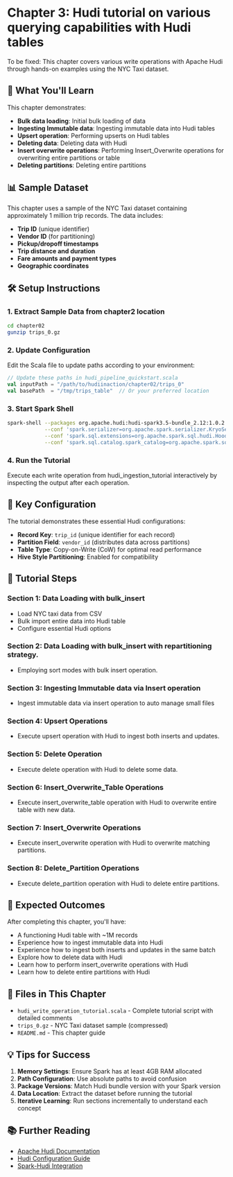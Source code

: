 # Chapter 3: Hudi tutorial on various querying capabilities with Hudi tables

To be fixed: 
This chapter covers various write operations with Apache Hudi through hands-on examples using the NYC Taxi dataset.

## 🚀 What You'll Learn

This chapter demonstrates:

- **Bulk data loading**: Initial bulk loading of data
- **Ingesting Immutable data**: Ingesting immutable data into Hudi tables
- **Upsert operation**: Performing upserts on Hudi tables
- **Deleting data**: Deleting data with Hudi
- **Insert overwrite operations**: Performing Insert_Overwrite operations for overwriting entire partitions or table
- **Deleting partitions**: Deleting entire partitions

## 📊 Sample Dataset

This chapter uses a sample of the NYC Taxi dataset containing approximately 1 million trip records. The data includes:

- **Trip ID** (unique identifier)
- **Vendor ID** (for partitioning)
- **Pickup/dropoff timestamps**
- **Trip distance and duration**
- **Fare amounts and payment types**
- **Geographic coordinates**

## 🛠️ Setup Instructions

### 1. Extract Sample Data from chapter2 location
```bash
cd chapter02
gunzip trips_0.gz
```

### 2. Update Configuration
Edit the Scala file to update paths according to your environment:
```scala
// Update these paths in hudi_pipeline_quickstart.scala
val inputPath = "/path/to/hudiinaction/chapter02/trips_0"
val basePath  = "/tmp/trips_table"  // Or your preferred location
```

### 3. Start Spark Shell
```bash
spark-shell --packages org.apache.hudi:hudi-spark3.5-bundle_2.12:1.0.2 \
            --conf 'spark.serializer=org.apache.spark.serializer.KryoSerializer' \
            --conf 'spark.sql.extensions=org.apache.spark.sql.hudi.HoodieSparkSessionExtension' \
            --conf 'spark.sql.catalog.spark_catalog=org.apache.spark.sql.hudi.catalog.HoodieCatalog'
```

### 4. Run the Tutorial

Execute each write operation from hudi_ingestion_tutorial interactively by inspecting the output after each operation.

## 🔧 Key Configuration

The tutorial demonstrates these essential Hudi configurations:

- **Record Key**: `trip_id` (unique identifier for each record)
- **Partition Field**: `vendor_id` (distributes data across partitions)
- **Table Type**: Copy-on-Write (CoW) for optimal read performance
- **Hive Style Partitioning**: Enabled for compatibility

## 📝 Tutorial Steps

### Section 1: Data Loading with bulk_insert
- Load NYC taxi data from CSV
- Bulk import entire data into Hudi table
- Configure essential Hudi options

### Section 2: Data Loading with bulk_insert with repartitioning strategy.
- Employing sort modes with bulk insert operation. 

### Section 3: Ingesting Immutable data via Insert operation
- Ingest immutable data via insert operation to auto manage small files

### Section 4: Upsert Operations
- Execute upsert operation with Hudi to ingest both inserts and updates.

### Section 5: Delete Operation
- Execute delete operation with Hudi to delete some data.

### Section 6: Insert_Overwrite_Table Operations
- Execute insert_overwrite_table operation with Hudi to overwrite entire table with new data.

### Section 7: Insert_Overwrite Operations
- Execute insert_overwrite operation with Hudi to overwrite matching partitions.

### Section 8: Delete_Partition Operations
- Execute delete_partition operation with Hudi to delete entire partitions.

## 🎯 Expected Outcomes

After completing this chapter, you'll have:

- A functioning Hudi table with ~1M records
- Experience how to ingest immutable data into Hudi
- Experience how to ingest both inserts and updates in the same batch 
- Explore how to delete data with Hudi
- Learn how to perform insert_overwrite operations with Hudi 
- Learn how to delete entire partitions with Hudi

## 📁 Files in This Chapter

- `hudi_write_operation_tutorial.scala` - Complete tutorial script with detailed comments
- `trips_0.gz` - NYC Taxi dataset sample (compressed)
- `README.md` - This chapter guide

## 💡 Tips for Success

1. **Memory Settings**: Ensure Spark has at least 4GB RAM allocated
2. **Path Configuration**: Use absolute paths to avoid confusion
3. **Package Versions**: Match Hudi bundle version with your Spark version
4. **Data Location**: Extract the dataset before running the tutorial
5. **Iterative Learning**: Run sections incrementally to understand each concept

## 📚 Further Reading

- [Apache Hudi Documentation](https://hudi.apache.org/)
- [Hudi Configuration Guide](https://hudi.apache.org/docs/configurations/)
- [Spark-Hudi Integration](https://hudi.apache.org/docs/quick-start-guide/) 